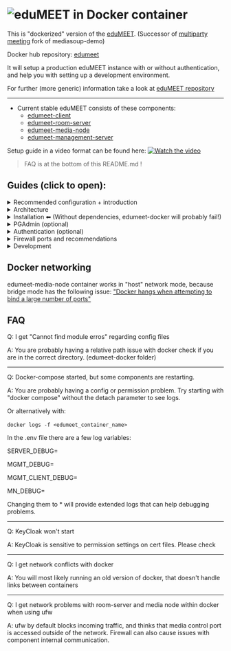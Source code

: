# ![eduMEET](/images/logo.edumeet.svg) in Docker container

This is "dockerized" version of the [eduMEET](https://github.com/edumeet/edumeet). 
(Successor of [multiparty meeting](https://github.com/havfo/multiparty-meeting) fork of mediasoup-demo)

Docker hub repository: [edumeet](https://hub.docker.com/u/edumeet)

It will setup a production eduMEET instance with or without authentication, and help you with setting up a development environment.

For further (more generic) information take a look at [eduMEET repository](https://github.com/edumeet/edumeet)
_________________

- Current stable eduMEET consists of these components:
  - [edumeet-client](https://github.com/edumeet/edumeet-client/)
  - [edumeet-room-server](https://github.com/edumeet/edumeet-room-server)
  - [edumeet-media-node](https://github.com/edumeet/edumeet-media-node)
  - [edumeet-management-server](https://github.com/edumeet/edumeet-management-server)

Setup guide in a video format can be found here: 
[![Watch the video](https://img.youtube.com/vi/wtsRKQEZv9k/maxresdefault.jpg)](https://youtu.be/wtsRKQEZv9k)

> FAQ is at the bottom of this README.md !

## Guides (click to open):
<details>
  <summary>Recommended configuration + introduction</summary>
  
### Recommended configuration of VM / server:
|   | Specs | 
| ---- | ----------- |
|  CPU | typical modern CPU (8 cores) | 
|  RAM | 8 GB | 
|  HDD | 100GB | 
|  network | 1 network adapter (1Gb/s) | 
| OS | Ubuntu / Debian | 
|| public IP address (without any NAT) |
|| 2 FQDN name assigned (for certificates) |

In edumeet-docker components are linked together via the proxy (nginx) docker image.

By default it is using the docker networking hostnames to connect/link components.

Since some components need the hostname / domain name / IP to function it is included in every config and can be changed depending on the use case.

It also makes certificate renewal easy since on a single domain setup you only need to change the cert in the certs folder.

eduMEET client is the frontend, room-server is the backend, management-server is the auth backend, media-node is used for everything media related.

 # ![General Architecture](/images/edumeet_general_component_functions.png)

</details>


<details>
  <summary>Architecture</summary>
eduMEET docker uses the following endpoints for components:

 # ![Architecture](/images/edumeet_endpoints.png)


### eduMEET can run from a single host

Components can run on a single machine with docker compose or can be separated.

 # ![Architecture2](/images/edumeet_ways_to_run.png)

### Scaling eduMEET 
Media nodes can be selected with GeoIP. 

Edumeet-client frontends can run on many different servers.

Management server can host many tenants/domains. The management server database can be clustered.

Keycloak can support a number of Realms.

# ![Architecture3](/images/general-arch.png)
 


</details>

<details>
  <summary>Installation ⬅ (Without dependencies, edumeet-docker will probably fail!)</summary>
  
# Install dependencies
```bash
sudo apt install jq ack
```
Install docker V2

```bash
https://docs.docker.com/engine/install/debian/#install-using-the-repository
```
Optional (add current user to docker group )
```bash
sudo groupadd docker
sudo usermod -aG docker $USER
```


# Update, configure, build and run.
## Clone repository to your (docker) host, and cd into the folder:
```bash
git clone https://github.com/edumeet/edumeet-docker.git
cd edumeet-docker
git checkout <branch>
```


##  Update, configure
### Step 1: 
* start `run-me-first.sh` script. This script will download newest Dockerfile(s) and config.example.* files from the repository.
```
./run-me-first.sh
```

#### By running run-me-first.sh your domain names + your IP (you might have to change it it is not your public IP) will be set in the .env file
```
SET DOMAIN NAME (edumeet.example.com): yourdomain.com
```

The run-me-first.sh will scan for files with the default example domain/localhost occurances that shoud be changed:   
```
configs/app/config.js:11:       managementUrl: 'http://localhost:3030',
...
```
There are automated steps to change the configs:
```
Do you want to remove tls option from server/config.json (recommended)? [Y/n] y
done

Do you want to set host configuration to domain name from .env file and docker hostname to mgmt in server/config.json (recommended)? [Y/n] y
done

Do you want to set managementUrl to https://edumeet.sth.sze.hu/mgmt from .env file in app/config.js (recommended)? [Y/n] y
done

Do you want to replace edumeet.example.com domain in management-server config files to edumeet.sth.sze.hu in mgmt/default.json (recommended)?[Y/n] y
done

Do you want to update Keycloak dev realm to your domain : edumeet.sth.sze.hu from .env file in kc/dev.json (recommended)? [Y/n] y
done

```
- Additional configuration documentation is located in [edumeet-client](https://github.com/edumeet/edumeet-client/) and [edumeet-room-server](https://github.com/edumeet/edumeet-room-server) repositories.

## Step 2 (Optional): 
### Set your desired release branch in .env file if you wish to run an other branch.
Branch names (for example 4.0) should match for client and server side.

### Edit docker-compose.yml for services that you want.
For example want to separe media node(s) to different servers, or remove the included pgadmin interface.

## Step 3:
### NOTE! Certficates are selfsigned, for a production service you need to set YOUR signed certificate in nginx and  server configuration files:

Certificates are now generated with Let's Encrypt by default with running the gen_cert.sh

Default certficates are in for applications that are behind proxy but still require one to start:
`in edumeet-docker/certs/` 

Default cert files:  ( edumeet-demo-cert.pem and edumeet-demo-key.pem)

#### If cert names change you shoud update it in .env:

`KC_HTTPS_CERTIFICATE_FILE,
KC_HTTPS_CERTIFICATE_KEY_FILE`

and 

`MN_EXTRA_PARAMS='--cert ./certs/edumeet-demo-cert.pem --key ./certs/edumeet-demo-key.pem'`

For proxy certs can be changed in the nginx proxy file:

`in configs/proxy/nginx.conf.template` :
```bash
  server_name  edumeet.example.com; 
  ssl_certificate     /etc/edumeet/edumeet-demo-cert.pem;
  ssl_certificate_key /etc/edumeet/edumeet-demo-key.pem; 
```

## Step 4 Run:
Run with `docker compose` 

```sh
  $ sudo docker compose up --detach
```
*without the detach option you will see the logs

To build: 
1. Change TAG in .env file to your desired name.
2. In .env file set to your desired BRANCH.
3. Build and run:
```sh
  $ sudo docker compose build
  $ sudo docker compose up -d
```

</details>

<details>
  <summary>PGAdmin (optional)</summary>

  ## PGAdmin is disabled by default
  Steps to enable PGAdmin:

1. Uncomment everything "pgadmin" related in docker-compose.yml

2. Uncomment "pgadmin" section in configs/proxy/nginx.conf.template

3. Visit yourdomain/pgadmin/ and login using credentials in .env files ( PGADMIN_DEFAULT_EMAIL and PGADMIN_DEFAULT_PASSWORD )
By default these credentials are:
- Username: edumeet@edu.meet
- Password: edumeet
  
</details>

<details>
  <summary>Authentication (optional)</summary>

  ## Initial setup after first run

Supported types: OIDC, SAML, Local DB (KeyCloak)

*  Authentication is optional but if you want to enable it, you should remove defualtroom paremeters from the config.json at configs/server/ and follow these steps:

1. visit yourdomain/kc/ and set up your keycloak instance
By default there is a dev configuration according to https://github.com/edumeet/edumeet-management-server/wiki/Keycloak-setup-(OAuth-openid-connect)

By default there is one test user in dev realm :
- Username: edumeet
- Password: edumeet

2. visit yourdomain/cli/ and set up your management server config
   - add a tenant
   - add a tenant fqdn / domain
   - add authetntication
 # ![auth](/images/mgmt-client-setup-1.png)

   *  Credential is located in keycloak admin console/ <yourrealm> / clients / <yourclient> / credentials
   *  Credential is not generated for default dev.json, change it in KeyCloak 
    
3. Logout 
4. Visit your domain (Login)
5. Visit yourdomain/cli/ and as the logged in user create a room ( You will be assigned as a room owner and gain all permissions after login, but you can also set permissions for other users too. )
6. Join the room

- For auth you can use any OpenID compatible backend. Keycloak is reccomended for testing, integrating with common third party auth sources and deployments without a central authentication (local users).
- For federated login with discovery we reccommend using SATOSA.
- For SATOSA the mgmt service client_secret_basic auth has to be added to oauth tenant auth methods:

"dynamic": [ "key", "secret", "authorize_url", "access_url", "profile_url", "scope_delimiter", "scope", "redirect_uri" ], "token_endpoint_auth_method": "client_secret_basic" } 

In SATOSA redirect uri should be: https://edumeet.example.com/mgmt/oauth/tenant/callback
  
</details>


<details>
  <summary>Firewall ports and recommendations</summary>

  ## Default ports for firewall setting
| Port | protocol | description | network | path | firewall advice | 
| ---- | ----------- | ----------- | ----------- | ----------- |--------------|
|  80 | tcp | edumeet-client webserver (redirect to 443) | host network | / | |
|  443 | tcp | edumeet-client https webserver and signaling proxy | host network |  / | |
|  3000 |  | edumeet-media-node port | host network | - | should be limited so only the room-server can access it |
|  3479 |  | coturn port | host network | - | |
|  40000-40249 | tcp/udp | edumeet-media-node ports | host network | - | |

 # ![Network](/images/edumeet_netw.png)

  
</details>




<details>
  <summary>Development</summary>

eduMEET development usualy happens in 2 ways:
- Running components manualy
- Running edumeet-docker with components linked into the docker container or passed to the proxy.

*Without valid certs you have to allow localhost/local ip to work without certs in the browser.

# ![Dev](/images/edumeet_dev.png)

</details>





## Docker networking
edumeet-media-node container works in "host" network mode, because bridge mode has the following issue: ["Docker hangs when attempting to bind a large number of ports"](https://success.docker.com/article/docker-compose-and-docker-run-hang-when-binding-a-large-port-range)

## FAQ
Q: I get "Cannot find module erros" regarding config files

A: You are probably having a relative path issue with docker check if you are in the correct directory. (edumeet-docker folder)
_________________

Q: Docker-compose started, but some components are restarting.

A: You are probably having a config or permission problem. Try starting with "docker compose" without the detach parameter to see logs.


Or alternatively with:


```docker logs -f <edumeet_container_name>```

In the .env file there are a few log variables:

SERVER_DEBUG=

MGMT_DEBUG=

MGMT_CLIENT_DEBUG=

MN_DEBUG=

Changing them to * will provide extended logs that can help  debugging problems.
_________________

Q: KeyCloak won't start

A: KeyCloak is sensitive to permission settings on cert files. Please check 
_________________

Q: I get network conflicts with docker

A: You will most likely running an old version of docker, that doesn't handle links between containers
_________________

Q: I get network problems with room-server and media node  within docker when using ufw

A: ufw by default blocks incoming traffic, and  thinks that media control port is accessed outside of the network.
Firewall can also cause issues with component internal communication.



